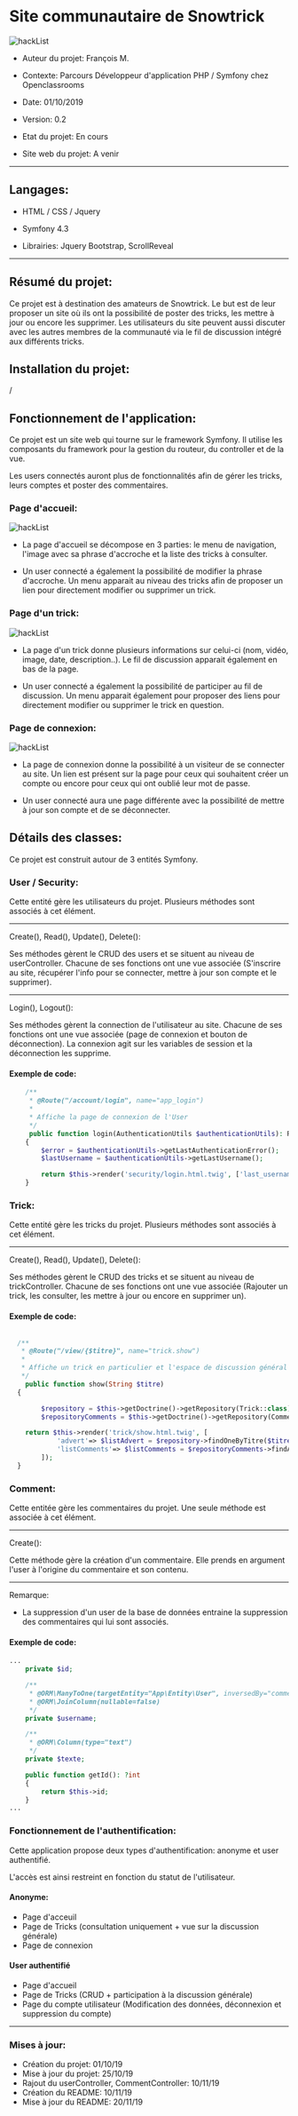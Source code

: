 # Site communautaire de Snowtrick



![hackList](https://www.abc-of-snowboarding.com/wp-content/uploads/2019/05/Snowboarding-Tricks.jpg)



* Auteur du projet: François M. 	
* Contexte: Parcours Développeur d'application PHP / Symfony chez Openclassrooms  	
* Date: 01/10/2019

* Version: 0.2
* Etat du projet: En cours
* Site web du projet: A venir


-----------------

## Langages:

* HTML / CSS / Jquery
* Symfony 4.3

* Librairies: Jquery Bootstrap, ScrollReveal

-----------------

## Résumé du projet:


Ce projet est à destination des amateurs de Snowtrick. Le but est de leur proposer un site où ils ont la possibilité de poster des tricks, les mettre à jour ou encore les supprimer. Les utilisateurs du site peuvent aussi discuter avec les autres membres de la communauté via le fil de discussion intégré aux différents tricks.


## Installation du projet:

/

## Fonctionnement de l'application:

Ce projet est un site web qui tourne sur le framework Symfony. Il utilise les composants du framework pour la gestion du routeur, du controller et de la vue. 

Les users connectés auront plus de fonctionnalités afin de gérer les tricks, leurs comptes et poster des commentaires.


### Page d'accueil:



![hackList](https://image.noelshack.com/fichiers/2020/01/4/1577976157-accueil.jpg)

- La page d'accueil se décompose en 3 parties: le menu de navigation, l'image avec sa phrase d'accroche et la liste des tricks à consulter.

- Un user connecté a également la possibilité de modifier la phrase d'accroche. Un menu apparait au niveau des tricks afin de proposer un lien pour directement modifier ou supprimer un trick.

### Page d'un trick:

![hackList](https://image.noelshack.com/fichiers/2020/01/4/1577976345-connexion.jpg)

- La page d'un trick donne plusieurs informations sur celui-ci (nom, vidéo, image, date, description..). Le fil de discussion apparait également en bas de la page.


- Un user connecté a également la possibilité de participer au fil de discussion. Un menu apparait également pour proposer des liens pour directement modifier ou supprimer le trick en question.

### Page de connexion:

![hackList](https://image.noelshack.com/fichiers/2020/01/4/1577976345-connexion.jpg)

- La page de connexion donne la possibilité à un visiteur de se connecter au site. Un lien est présent sur la page pour ceux qui souhaitent créer un compte ou encore pour ceux qui ont oublié leur mot de passe.

- Un user connecté aura une page différente avec la possibilité de mettre à jour son compte et de se déconnecter.


## Détails des classes:

Ce projet est construit autour de 3 entités Symfony.

### User / Security:

Cette entité gère les utilisateurs du projet. Plusieurs méthodes sont associés à cet élément.

-----------------

Create(), Read(), Update(), Delete():

Ses méthodes gèrent le CRUD des users et se situent au niveau de userController. Chacune de ses fonctions ont une vue associée (S'inscrire au site, récupérer l'info pour se connecter, mettre à jour son compte et le supprimer).


-----------------

Login(), Logout():

Ses méthodes gèrent la connection de l'utilisateur au site. Chacune de ses fonctions ont une vue associée (page de connexion et bouton de déconnection). La connexion agit sur les variables de session et la déconnection les supprime.

#### Exemple de code:

```php
    /**
     * @Route("/account/login", name="app_login")
     * 
     * Affiche la page de connexion de l'User
     */
     public function login(AuthenticationUtils $authenticationUtils): Response
    {
        $error = $authenticationUtils->getLastAuthenticationError();
        $lastUsername = $authenticationUtils->getLastUsername();

        return $this->render('security/login.html.twig', ['last_username' => $lastUsername, 'error' => $error]);
    }
```

### Trick:

Cette entité gère les tricks du projet. Plusieurs méthodes sont associés à cet élément.

-----------------

Create(), Read(), Update(), Delete():

Ses méthodes gèrent le CRUD des tricks et se situent au niveau de trickController. Chacune de ses fonctions ont une vue associée (Rajouter un trick, les consulter, les mettre à jour ou encore en supprimer un).

#### Exemple de code:

```php 

  /**
   * @Route("/view/{$titre}", name="trick.show")
   *
   * Affiche un trick en particulier et l'espace de discussion général
   */
	public function show(String $titre)
  {

		$repository = $this->getDoctrine()->getRepository(Trick::class);
		$repositoryComments = $this->getDoctrine()->getRepository(Comment::class);

    return $this->render('trick/show.html.twig', [
			'advert'=> $listAdvert = $repository->findOneByTitre($titre),
			'listComments'=> $listComments = $repositoryComments->findAll(),
		]);
  }

  ```

### Comment:

Cette entitée gère les commentaires du projet. Une seule méthode est associée à cet élément.

-----------------

Create():

Cette méthode gère la création d'un commentaire. Elle prends en argument l'user à l'origine du commentaire et son contenu.

-----------------

Remarque:

- La suppression d'un user de la base de données entraine la suppression des commentaires qui lui sont associés.

#### Exemple de code:

```php
...
    private $id;

    /**
     * @ORM\ManyToOne(targetEntity="App\Entity\User", inversedBy="comments")
     * @ORM\JoinColumn(nullable=false)
     */
    private $username;

    /**
     * @ORM\Column(type="text")
     */
    private $texte;

    public function getId(): ?int
    {
        return $this->id;
    }
...

```

### Fonctionnement de l'authentification:

Cette application propose deux types d'authentification: anonyme et user authentifié.

L'accès est ainsi restreint en fonction du statut de l'utilisateur.

#### Anonyme:

- Page d'acceuil
- Page de Tricks (consultation uniquement + vue sur la discussion générale)
- Page de connexion

#### User authentifié
- Page d'accueil
- Page de Tricks (CRUD + participation à la discussion générale)
- Page du compte utilisateur (Modification des données, déconnexion et suppression du compte)


-----------------

### Mises à jour:

- Création du projet: 01/10/19
- Mise à jour du projet: 25/10/19
- Rajout du userController, CommentController: 10/11/19
- Création du README: 10/11/19
- Mise à jour du README: 20/11/19


